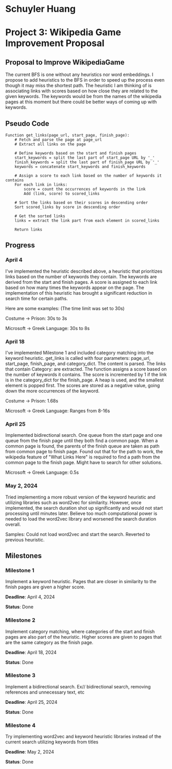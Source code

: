 # Schuyler Huang
# Project 3: Wikipedia Game Improvement Proposal
## Proposal to Improve WikipediaGame
The current BFS is one without any heuristics nor word embeddings. I propose to add heuristics to the BFS in order to speed up the process even though it may miss the shortest path. The heuristic I am thinking of is associating links with scores based on how close they are related to the given keywords. The keywords would be from the names of the wikipedia pages at this moment but there could be better ways of coming up with keywords. 

## Pseudo Code
```
Function get_links(page_url, start_page, finish_page):
    # Fetch and parse the page at page_url
    # Extract all links on the page

    # Define keywords based on the start and finish pages
    start_keywords = split the last part of start_page URL by '_'
    finish_keywords = split the last part of finish_page URL by '_'
    keywords = concatenate start_keywords and finish_keywords

    # Assign a score to each link based on the number of keywords it contains
    For each link in links:
        score = count the occurrences of keywords in the link
        Add (link, score) to scored_links

    # Sort the links based on their scores in descending order
    Sort scored_links by score in descending order

    # Get the sorted links
    links = extract the link part from each element in scored_links

    Return links
```
## Progress
### April 4
I've implemented the heuristic described above, a heuristic that prioritizes links based on the number of keywords they contain. The keywords are derived from the start and finish pages. A score is assigned to each link based on how many times the keywords appear on the page. The implementation of this heuristic has brought a significant reduction in search time for certain paths.

Here are some examples: (The time limit was set to 30s)

Costume -> Prison: 30s to 3s

Microsoft -> Greek Language: 30s to 8s

### April 18
I've implemented Milestone 1 and included category matching into the keyword heuristic. get_links is called with four parameters: page_url, start_page, finish_page, and category_dict. The content is parsed. The links that contain Category: are extracted. The function assigns a score based on the number of keywords it contains. The score is incremented by 1 if the link is in the category_dict for the finish_page. A heap is used, and the smallest element is popped first. The scores are stored as a negative value, going down the more occurrences of the keyword.

Costume -> Prison: 1.68s

Microsoft -> Greek Language: Ranges from 8-16s

### April 25
Implemented bidirectional search. One queue from the start page and one queue from the finish page until they both find a common page. When a common page is found, the parents of the finish queue are taken as path from common page to finish page. Found out that for the path to work, the wikipedia feature of "What Links Here" is required to find a path from the common page to the finish page. Might have to search for other solutions.

Microsoft -> Greek Language: 0.5s

### May 2, 2024
Tried implementing a more robust version of the keyword heuristic and utilizing libraries such as word2vec for similarity. However, once implemented, the search duration shot up significantly and would not start processing until minutes later. Believe too much computational power is needed to load the word2vec library and worsened the search duration overall. 

Samples: Could not load word2vec and start the search. Reverted to previous heuristic.

## Milestones
### Milestone 1
Implement a keyword heuristic. Pages that are closer in similarity to the finish pages are given a higher score. 

**Deadline**: April 4, 2024

**Status**: Done

### Milestone 2
Implement category matching, where categories of the start and finish pages are also part of the heuristic. Higher scores are given to pages that are the same category as the finish page.

**Deadline**: April 18, 2024

**Status**: Done

### Milestone 3
Implement a bidirectional search. Ex// bidirectional search, removing references and unnecessary text, etc

**Deadline**: April 25, 2024

**Status**: Done

### Milestone 4
Try implementing word2vec and keyword heuristic libraries instead of the current search utilizing keywords from titles

**Deadline**: May 2, 2024

**Status**: Done

